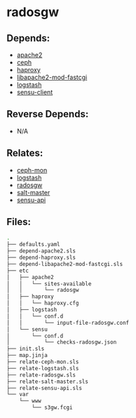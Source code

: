 # radosgw

## Depends:

  -  [apache2](/salt/apache2)
  -  [ceph](/salt/ceph)
  -  [haproxy](/salt/haproxy)
  -  [libapache2-mod-fastcgi](/salt/libapache2-mod-fastcgi)
  -  [logstash](/salt/logstash)
  -  [sensu-client](/salt/sensu-client)

## Reverse Depends:

  -  N/A

## Relates:

  -  [ceph-mon](/salt/ceph-mon)
  -  [logstash](/salt/logstash)
  -  [radosgw](/salt/radosgw)
  -  [salt-master](/salt/salt-master)
  -  [sensu-api](/salt/sensu-api)

## Files:

```bash
.
├── defaults.yaml
├── depend-apache2.sls
├── depend-haproxy.sls
├── depend-libapache2-mod-fastcgi.sls
├── etc
│   ├── apache2
│   │   └── sites-available
│   │       └── radosgw
│   ├── haproxy
│   │   └── haproxy.cfg
│   ├── logstash
│   │   └── conf.d
│   │       └── input-file-radosgw.conf
│   └── sensu
│       └── conf.d
│           └── checks-radosgw.json
├── init.sls
├── map.jinja
├── relate-ceph-mon.sls
├── relate-logstash.sls
├── relate-radosgw.sls
├── relate-salt-master.sls
├── relate-sensu-api.sls
└── var
    └── www
        └── s3gw.fcgi
```

